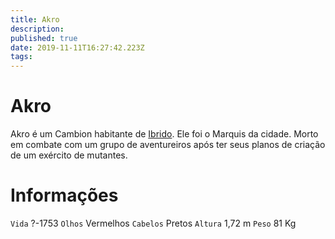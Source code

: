 ```yaml
---
title: Akro
description: 
published: true
date: 2019-11-11T16:27:42.223Z
tags: 
---
```


<!-- SUBTITLE: Visão geral sobre Akro -->

# Akro
Akro é um Cambion habitante de [Ibrido](/lugares/emberez/ibrido#ibrido). Ele foi o Marquis da cidade. Morto em combate com um grupo de aventureiros após ter seus planos de criação de um exército de mutantes.

# Informações
`Vida` ?-1753
`Olhos` Vermelhos
`Cabelos` Pretos
`Altura` 1,72 m
`Peso` 81 Kg


